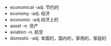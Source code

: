 - economical -adj. 节约的
- economy -adj. 经济
- economic -adj.经济上的
- asset -n. 资产
- aviation -n. 航空
- domestic -adj. 本国的，国内的，家用的，家庭的